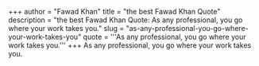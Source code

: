 +++
author = "Fawad Khan"
title = "the best Fawad Khan Quote"
description = "the best Fawad Khan Quote: As any professional, you go where your work takes you."
slug = "as-any-professional-you-go-where-your-work-takes-you"
quote = '''As any professional, you go where your work takes you.'''
+++
As any professional, you go where your work takes you.
